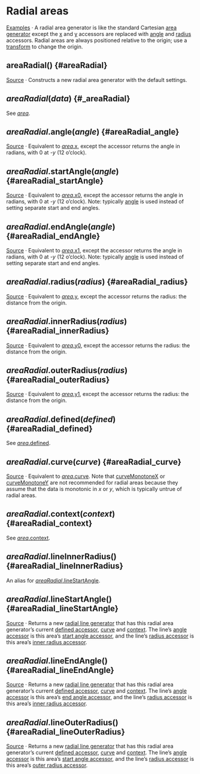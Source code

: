 # Radial areas

[Examples](https://observablehq.com/@d3/radial-area-chart) · A radial area generator is like the standard Cartesian [area generator](./area.md) except the [x](./area.md#area_x) and [y](./area.md#area_y) accessors are replaced with [angle](#areaRadial_angle) and [radius](#areaRadial_radius) accessors. Radial areas are always positioned relative to the origin; use a [transform](http://www.w3.org/TR/SVG/coords.html#TransformAttribute) to change the origin.

## areaRadial() {#areaRadial}

[Source](https://github.com/d3/d3-shape/blob/main/src/areaRadial.js) · Constructs a new radial area generator with the default settings.

## *areaRadial*(*data*) {#_areaRadial}

See [*area*](#_area).

## *areaRadial*.angle(*angle*) {#areaRadial_angle}

[Source](https://github.com/d3/d3-shape/blob/main/src/areaRadial.js) · Equivalent to [*area*.x](./area.md#area_x), except the accessor returns the angle in radians, with 0 at -*y* (12 o’clock).

## *areaRadial*.startAngle(*angle*) {#areaRadial_startAngle}

[Source](https://github.com/d3/d3-shape/blob/main/src/areaRadial.js) · Equivalent to [*area*.x0](./area.md#area_x0), except the accessor returns the angle in radians, with 0 at -*y* (12 o’clock). Note: typically [angle](#areaRadial_angle) is used instead of setting separate start and end angles.

## *areaRadial*.endAngle(*angle*) {#areaRadial_endAngle}

[Source](https://github.com/d3/d3-shape/blob/main/src/areaRadial.js) · Equivalent to [*area*.x1](./area.md#area_x1), except the accessor returns the angle in radians, with 0 at -*y* (12 o’clock). Note: typically [angle](#areaRadial_angle) is used instead of setting separate start and end angles.

## *areaRadial*.radius(*radius*) {#areaRadial_radius}

[Source](https://github.com/d3/d3-shape/blob/main/src/areaRadial.js) · Equivalent to [*area*.y](./area.md#area_y), except the accessor returns the radius: the distance from the origin.

## *areaRadial*.innerRadius(*radius*) {#areaRadial_innerRadius}

[Source](https://github.com/d3/d3-shape/blob/main/src/areaRadial.js) · Equivalent to [*area*.y0](./area.md#area_y0), except the accessor returns the radius: the distance from the origin.

## *areaRadial*.outerRadius(*radius*) {#areaRadial_outerRadius}

[Source](https://github.com/d3/d3-shape/blob/main/src/areaRadial.js) · Equivalent to [*area*.y1](./area.md#area_y1), except the accessor returns the radius: the distance from the origin.

## *areaRadial*.defined(*defined*) {#areaRadial_defined}

See [*area*.defined](./area.md#area_defined).

## *areaRadial*.curve(*curve*) {#areaRadial_curve}

[Source](https://github.com/d3/d3-shape/blob/main/src/areaRadial.js) · Equivalent to [*area*.curve](./area.md#area_curve). Note that [curveMonotoneX](./curve.md#curveMonotoneX) or [curveMonotoneY](./curve.md#curveMonotoneY) are not recommended for radial areas because they assume that the data is monotonic in *x* or *y*, which is typically untrue of radial areas.

## *areaRadial*.context(*context*) {#areaRadial_context}

See [*area*.context](./area.md#area_context).

## *areaRadial*.lineInnerRadius() {#areaRadial_lineInnerRadius}

An alias for [*areaRadial*.lineStartAngle](#areaRadial_lineStartAngle).

## *areaRadial*.lineStartAngle() {#areaRadial_lineStartAngle}

[Source](https://github.com/d3/d3-shape/blob/main/src/areaRadial.js) · Returns a new [radial line generator](./line.md#lineRadial) that has this radial area generator’s current [defined accessor](#areaRadial_defined), [curve](#areaRadial_curve) and [context](#areaRadial_context). The line’s [angle accessor](./line.md#lineRadial_angle) is this area’s [start angle accessor](#areaRadial_startAngle), and the line’s [radius accessor](./line.md#lineRadial_radius) is this area’s [inner radius accessor](#areaRadial_innerRadius).

## *areaRadial*.lineEndAngle() {#areaRadial_lineEndAngle}

[Source](https://github.com/d3/d3-shape/blob/main/src/areaRadial.js) · Returns a new [radial line generator](./line.md#lineRadial) that has this radial area generator’s current [defined accessor](#areaRadial_defined), [curve](#areaRadial_curve) and [context](#areaRadial_context). The line’s [angle accessor](./line.md#lineRadial_angle) is this area’s [end angle accessor](#areaRadial_endAngle), and the line’s [radius accessor](./line.md#lineRadial_radius) is this area’s [inner radius accessor](#areaRadial_innerRadius).

## *areaRadial*.lineOuterRadius() {#areaRadial_lineOuterRadius}

[Source](https://github.com/d3/d3-shape/blob/main/src/areaRadial.js) · Returns a new [radial line generator](./line.md#lineRadial) that has this radial area generator’s current [defined accessor](#areaRadial_defined), [curve](#areaRadial_curve) and [context](#areaRadial_context). The line’s [angle accessor](./line.md#lineRadial_angle) is this area’s [start angle accessor](#areaRadial_startAngle), and the line’s [radius accessor](./line.md#lineRadial_radius) is this area’s [outer radius accessor](#areaRadial_outerRadius).
